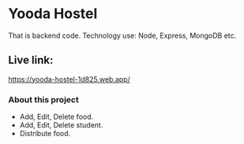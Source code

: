 # Yooda Hostel

That is backend code. Technology use: Node, Express, MongoDB etc.

## Live link:

https://yooda-hostel-1d825.web.app/

### About this project

- Add, Edit, Delete food.
- Add, Edit, Delete student.
- Distribute food.

